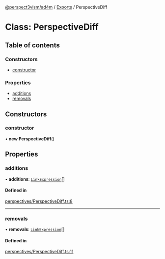 [@perspect3vism/ad4m](../README.md) / [Exports](../modules.md) / PerspectiveDiff

# Class: PerspectiveDiff

## Table of contents

### Constructors

- [constructor](PerspectiveDiff.md#constructor)

### Properties

- [additions](PerspectiveDiff.md#additions)
- [removals](PerspectiveDiff.md#removals)

## Constructors

### constructor

• **new PerspectiveDiff**()

## Properties

### additions

• **additions**: [`LinkExpression`](LinkExpression.md)[]

#### Defined in

[perspectives/PerspectiveDiff.ts:8](https://github.com/perspect3vism/ad4m/blob/0f993b76/core/src/perspectives/PerspectiveDiff.ts#L8)

___

### removals

• **removals**: [`LinkExpression`](LinkExpression.md)[]

#### Defined in

[perspectives/PerspectiveDiff.ts:11](https://github.com/perspect3vism/ad4m/blob/0f993b76/core/src/perspectives/PerspectiveDiff.ts#L11)
